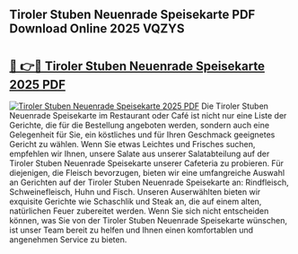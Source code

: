 ## Tiroler Stuben Neuenrade Speisekarte PDF Download Online 2025 VQZYS

# <h2><a href="http://gc7xtz.nevu.top/?p=Tiroler+Stuben+Neuenrade+Speisekarte">🔗 👉🔴 Tiroler Stuben Neuenrade Speisekarte 2025 PDF</a></h2>

[![Tiroler Stuben Neuenrade Speisekarte 2025 PDF](https://i.imgur.com/dBaPXMq.png)](http://gc7xtz.nevu.top/?p=Tiroler+Stuben+Neuenrade+Speisekarte)
Die Tiroler Stuben Neuenrade Speisekarte im Restaurant oder Café ist nicht nur eine Liste der Gerichte, die für die Bestellung angeboten werden, sondern auch eine Gelegenheit für Sie, ein köstliches und für Ihren Geschmack geeignetes Gericht zu wählen. Wenn Sie etwas Leichtes und Frisches suchen, empfehlen wir Ihnen, unsere Salate aus unserer Salatabteilung auf der Tiroler Stuben Neuenrade Speisekarte unserer Cafeteria zu probieren. Für diejenigen, die Fleisch bevorzugen, bieten wir eine umfangreiche Auswahl an Gerichten auf der Tiroler Stuben Neuenrade Speisekarte an: Rindfleisch, Schweinefleisch, Huhn und Fisch. Unseren Auserwählten bieten wir exquisite Gerichte wie Schaschlik und Steak an, die auf einem alten, natürlichen Feuer zubereitet werden. Wenn Sie sich nicht entscheiden können, was Sie von der Tiroler Stuben Neuenrade Speisekarte wünschen, ist unser Team bereit zu helfen und Ihnen einen komfortablen und angenehmen Service zu bieten.
